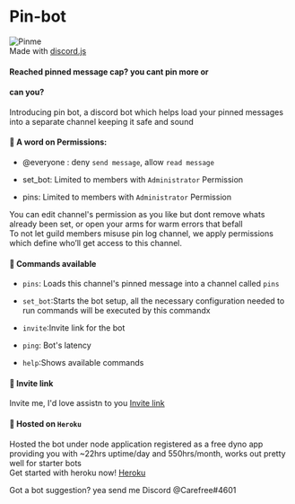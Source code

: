 # Pin-bot
![Pinme](https://media.discordapp.net/attachments/716902525374038027/719413952366247966/Pin-me-removebg-preview.png?)
<br>Made with [discord.js](https://discord.js.org/#/)<br>
#### Reached pinned message cap? you cant pin more or<br>
#### can you?<br>
Introducing pin bot, a discord bot which helps load your pinned messages into a separate channel keeping it safe and sound
#### :mega: A word on Permissions:

- @everyone : deny ``send message``, allow ``read message``<br>

- set_bot: Limited to members with ``Administrator`` Permission<br>

- pins: Limited to members with ``Administrator`` Permission<br>

You can edit channel's permission as you like but dont remove whats already been set, or open your
arms for warm errors that befall<br>
To not let guild members misuse pin log channel, we apply permissions which define who’ll get access to this channel.

#### :mega: Commands available

- ``pins``: Loads this channel's pinned message into a channel called ``pins``

- ``set_bot``:Starts the bot setup, all the necessary configuration needed to run commands will be executed by this commandx

- ``invite``:Invite link for the bot

- ``ping``: Bot's latency

- ``help``:Shows available commands


#### :mega: Invite link
Invite me, I'd love assistn to you [Invite link](https://discordapp.com/api/oauth2/authorize?client_id=558284533326413836&permissions=1543892209&scope=bot)<br>

#### :mega: Hosted on ``Heroku``
Hosted the bot under node application registered as a free dyno app providing you with ~22hrs uptime/day and 550hrs/month, works out pretty well for starter bots<br>
Get started with heroku now! [Heroku](https://dashboard.heroku.com/)<br>

Got a bot suggestion? yea send me Discord @Carefree#4601
